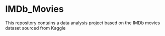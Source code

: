# IMDb_Movies
This repository contains a data analysis project based on the IMDb movies dataset sourced from Kaggle
